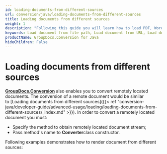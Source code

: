 ```yaml
---
id: loading-documents-from-different-sources
url: conversion/java/loading-documents-from-different-sources
title: Loading documents from different sources
weight: 1
description: "Following this guide you will learn how to load PDF, Word, Excel, PowerPoint documents by local file path, stream or URL for further processing with GroupDocs.Conversion for Java API."
keywords: Load document from file path, Load document from URL, Load document from stream
productName: GroupDocs.Conversion for Java
hideChildren: False
---
```

# Loading documents from different sources

[**GroupDocs.Conversion**](https://products.groupdocs.com/conversion/java) also enables you to convert remotely located documents. The conversion of a remote document would be similar to [Loading documents from different sources]({{< ref "conversion-java/developer-guide/advanced-usage/loading/loading-documents-from-different-sources/_index.md" >}}). In order to convert a remotely located document you must:

*   Specify the method to obtain remotely located document stream; 
*   Pass method's name to **Converter**class constructor.

Following examples demonstrates how to render document from different sources:
